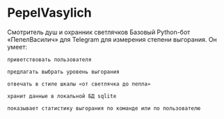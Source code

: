 # PepelVasylich
 Смотритель душ и охранник светлячков
Базовый Python-бот «ПепелВасилич» для Telegram для измерения степени выгорания. Он умеет:

    приветствовать пользователя

    предлагать выбрать уровень выгорания

    отвечать в стиле шкалы «от светлячка до пепла»

    хранит данные в локальной БД sqlite

    показывает статистику выгорания по команде или по пользователю
